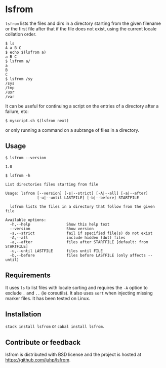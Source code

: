 # lsfrom

`lsfrom` lists the files and dirs in a directory starting from
the given filename or the first file after that
if the file does not exist, using the current locale collation order.

```shellsession
$ ls
A a B C
$ echo $(lsfrom a)
a B C
$ lsfrom a/
a
B
C
$ lsfrom /sy
/sys
/tmp
/usr
/var
```

It can be useful for continuing a script on the entries of a directory
after a failure, etc:

```shellsession
$ myscript.sh $(lsfrom next)
```

or only running a command on a subrange of files in a directory.

## Usage

`$ lsfrom --version`
```
1.0
```
`$ lsfrom -h`
```
List directories files starting from file

Usage: lsfrom [--version] [-s|--strict] [-A|--all] [-a|--after]
              [-u|--until LASTFILE] [-b|--before] STARTFILE

  lsfrom lists the files in a directory that follow from the given file

Available options:
  -h,--help                Show this help text
  --version                Show version
  -s,--strict              fail if specified file(s) do not exist
  -A,--all                 include hidden (dot) files
  -a,--after               files after STARTFILE [default: from STARTFILE]
  -u,--until LASTFILE      files until FILE
  -b,--before              files before LASTFILE (only affects --until)
```

## Requirements

It uses `ls` to list files with locale sorting
and requires the `-A` option to exclude `.` and `..` (ie coreutils).
It also uses `sort` when injecting missing marker files.
It has been tested on Linux.

## Installation

`stack install lsfrom` or `cabal install lsfrom`.

## Contribute or feedback
lsfrom is distributed with BSD license
and the project is hosted at <https://github.com/juhp/lsfrom>.
